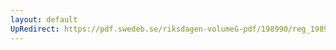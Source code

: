 ```yaml
---
layout: default
UpRedirect: https://pdf.swedeb.se/riksdagen-volumeG-pdf/198990/reg_198990__reg_05.pdf
---
```

